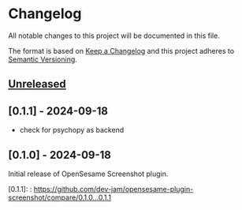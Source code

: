 # Changelog

All notable changes to this project will be documented in this file.

The format is based on [Keep a Changelog](http://keepachangelog.com/en/1.0.0/)
and this project adheres to [Semantic Versioning](http://semver.org/spec/v2.0.0.html).

## [Unreleased]


## [0.1.1] - 2024-09-18

- check for psychopy as backend
    
## [0.1.0] - 2024-09-18

Initial release of OpenSesame Screenshot plugin.
    

[Unreleased]: https://github.com/dev-jam/opensesame-plugin-screenshot/compare/0.1.1...HEAD
[0.1.1]: : https://github.com/dev-jam/opensesame-plugin-screenshot/compare/0.1.0...0.1.1
